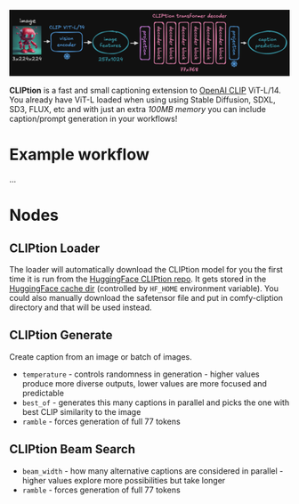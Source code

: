![CLIPtion diagram](media/CLIPtion-diagram.png)

**CLIPtion** is a fast and small captioning extension to [OpenAI CLIP](https://github.com/openai/CLIP/) ViT-L/14. You already have ViT-L loaded when using using Stable Diffusion, SDXL, SD3, FLUX, etc and with just an extra *100MB memory* you can include caption/prompt generation in your workflows!


# Example workflow

...

# Nodes

## CLIPtion Loader

The loader will automatically download the CLIPtion model for you the first time it is run from the [HuggingFace CLIPtion repo](https://huggingface.co/pharmapsychotic/CLIPtion). It gets stored in the [HuggingFace cache dir](https://huggingface.co/docs/huggingface_hub/en/guides/manage-cache) (controlled by `HF_HOME` environment variable). You could also manually download the safetensor file and put in comfy-cliption directory and that will be used instead.

## CLIPtion Generate

Create caption from an image or batch of images.
* `temperature` - controls randomness in generation - higher values produce more diverse outputs, lower values are more focused and predictable
* `best_of` - generates this many captions in parallel and picks the one with best CLIP similarity to the image
* `ramble` - forces generation of full 77 tokens

## CLIPtion Beam Search

* `beam_width` - how many alternative captions are considered in parallel - higher values explore more possibilities but take longer
* `ramble` - forces generation of full 77 tokens

